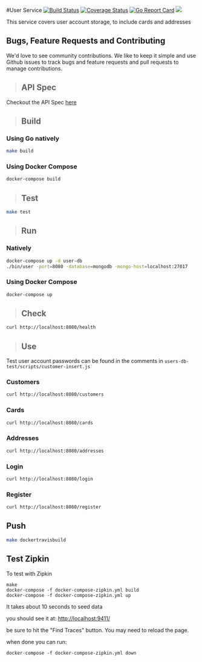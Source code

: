 #User Service
[![Build Status](https://travis-ci.org/sqwatch-demo/user.svg?branch=master)](https://travis-ci.org/sqwatch-demo/user)
[![Coverage Status](https://coveralls.io/repos/github/sqwatch-demo/user/badge.svg?branch=master)](https://coveralls.io/github/sqwatch-demo/user?branch=master)
[![Go Report Card](https://goreportcard.com/badge/github.com/sqwatch-demo/user)](https://goreportcard.com/report/github.com/sqwatch-demo/user)
[![](https://images.microbadger.com/badges/image/weaveworksdemos/user.svg)](http://microbadger.com/images/weaveworksdemos/user "Get your own image badge on microbadger.com")

This service covers user account storage, to include cards and addresses

## Bugs, Feature Requests and Contributing
We'd love to see community contributions. We like to keep it simple and use Github issues to track bugs and feature requests and pull requests to manage contributions.

>## API Spec

Checkout the API Spec [here](http://sqwatch-demo.github.io/api/index?url=https://raw.githubusercontent.com/sqwatch-demo/user/master/apispec/user.json)

>## Build

### Using Go natively

```bash
make build
```

### Using Docker Compose

```bash
docker-compose build
```

>## Test

```bash
make test
```

>## Run

### Natively
```bash
docker-compose up -d user-db
./bin/user -port=8080 -database=mongodb -mongo-host=localhost:27017
```

### Using Docker Compose
```bash
docker-compose up
```

>## Check

```bash
curl http://localhost:8080/health
```

>## Use

Test user account passwords can be found in the comments in `users-db-test/scripts/customer-insert.js`

### Customers

```bash
curl http://localhost:8080/customers
```

### Cards
```bash
curl http://localhost:8080/cards
```

### Addresses

```bash
curl http://localhost:8080/addresses
```

### Login
```bash
curl http://localhost:8080/login
```

### Register

```bash
curl http://localhost:8080/register
```

## Push

```bash
make dockertravisbuild
```

## Test Zipkin

To test with Zipkin

```
make
docker-compose -f docker-compose-zipkin.yml build
docker-compose -f docker-compose-zipkin.yml up
```
It takes about 10 seconds to seed data

you should see it at:
[http://localhost:9411/](http://localhost:9411)

be sure to hit the "Find Traces" button.  You may need to reload the page.

when done you can run:
```
docker-compose -f docker-compose-zipkin.yml down
```
